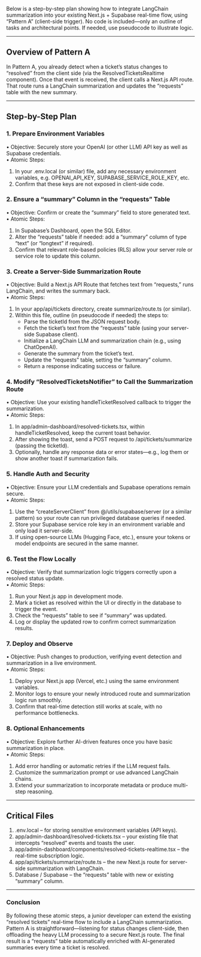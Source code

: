Below is a step-by-step plan showing how to integrate LangChain summarization into your existing Next.js + Supabase real-time flow, using “Pattern A” (client-side trigger). No code is included—only an outline of tasks and architectural points. If needed, use pseudocode to illustrate logic.

---

## Overview of Pattern A

In Pattern A, you already detect when a ticket’s status changes to “resolved” from the client side (via the ResolvedTicketsRealtime component). Once that event is received, the client calls a Next.js API route. That route runs a LangChain summarization and updates the “requests” table with the new summary.

---

## Step-by-Step Plan

### 1. Prepare Environment Variables
• Objective: Securely store your OpenAI (or other LLM) API key as well as Supabase credentials.  
• Atomic Steps:  
  1. In your .env.local (or similar) file, add any necessary environment variables, e.g. OPENAI_API_KEY, SUPABASE_SERVICE_ROLE_KEY, etc.  
  2. Confirm that these keys are not exposed in client-side code.  

### 2. Ensure a “summary” Column in the “requests” Table
• Objective: Confirm or create the “summary” field to store generated text.  
• Atomic Steps:  
  1. In Supabase’s Dashboard, open the SQL Editor.  
  2. Alter the “requests” table if needed: add a “summary” column of type “text” (or “longtext” if required).  
  3. Confirm that relevant role-based policies (RLS) allow your server role or service role to update this column.

### 3. Create a Server-Side Summarization Route
• Objective: Build a Next.js API Route that fetches text from “requests,” runs LangChain, and writes the summary back.  
• Atomic Steps:  
  1. In your app/api/tickets directory, create summarize/route.ts (or similar).  
  2. Within this file, outline (in pseudocode if needed) the steps to:
     - Parse the ticketId from the JSON request body.  
     - Fetch the ticket’s text from the “requests” table (using your server-side Supabase client).  
     - Initialize a LangChain LLM and summarization chain (e.g., using ChatOpenAI).  
     - Generate the summary from the ticket’s text.  
     - Update the “requests” table, setting the “summary” column.  
     - Return a response indicating success or failure.  

### 4. Modify “ResolvedTicketsNotifier” to Call the Summarization Route
• Objective: Use your existing handleTicketResolved callback to trigger the summarization.  
• Atomic Steps:  
  1. In app/admin-dashboard/resolved-tickets.tsx, within handleTicketResolved, keep the current toast behavior.  
  2. After showing the toast, send a POST request to /api/tickets/summarize (passing the ticketId).  
  3. Optionally, handle any response data or error states—e.g., log them or show another toast if summarization fails.  

### 5. Handle Auth and Security
• Objective: Ensure your LLM credentials and Supabase operations remain secure.  
• Atomic Steps:  
  1. Use the “createServerClient” from @/utils/supabase/server (or a similar pattern) so your route can run privileged database queries if needed.  
  2. Store your Supabase service role key in an environment variable and only load it server-side.  
  3. If using open-source LLMs (Hugging Face, etc.), ensure your tokens or model endpoints are secured in the same manner.

### 6. Test the Flow Locally
• Objective: Verify that summarization logic triggers correctly upon a resolved status update.  
• Atomic Steps:  
  1. Run your Next.js app in development mode.  
  2. Mark a ticket as resolved within the UI or directly in the database to trigger the event.  
  3. Check the “requests” table to see if “summary” was updated.  
  4. Log or display the updated row to confirm correct summarization results.

### 7. Deploy and Observe
• Objective: Push changes to production, verifying event detection and summarization in a live environment.  
• Atomic Steps:  
  1. Deploy your Next.js app (Vercel, etc.) using the same environment variables.  
  2. Monitor logs to ensure your newly introduced route and summarization logic run smoothly.  
  3. Confirm that real-time detection still works at scale, with no performance bottlenecks.  

### 8. Optional Enhancements
• Objective: Explore further AI-driven features once you have basic summarization in place.  
• Atomic Steps:  
  1. Add error handling or automatic retries if the LLM request fails.  
  2. Customize the summarization prompt or use advanced LangChain chains.  
  3. Extend your summarization to incorporate metadata or produce multi-step reasoning.  

---

## Critical Files

1. .env.local – for storing sensitive environment variables (API keys).  
2. app/admin-dashboard/resolved-tickets.tsx – your existing file that intercepts “resolved” events and toasts the user.  
3. app/admin-dashboard/components/resolved-tickets-realtime.tsx – the real-time subscription logic.  
4. app/api/tickets/summarize/route.ts – the new Next.js route for server-side summarization with LangChain.  
5. Database / Supabase – the “requests” table with new or existing “summary” column.

---

### Conclusion

By following these atomic steps, a junior developer can extend the existing “resolved tickets” real-time flow to include a LangChain summarization. Pattern A is straightforward—listening for status changes client-side, then offloading the heavy LLM processing to a secure Next.js route. The final result is a “requests” table automatically enriched with AI-generated summaries every time a ticket is resolved.
